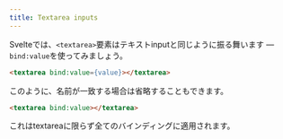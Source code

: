 ```yaml
---
title: Textarea inputs
---
```


Svelteでは、`<textarea>`要素はテキストinputと同じように振る舞います — `bind:value`を使ってみましょう。

```html
<textarea bind:value={value}></textarea>
```

このように、名前が一致する場合は省略することもできます。

```html
<textarea bind:value></textarea>
```

これはtextareaに限らず全てのバインディングに適用されます。